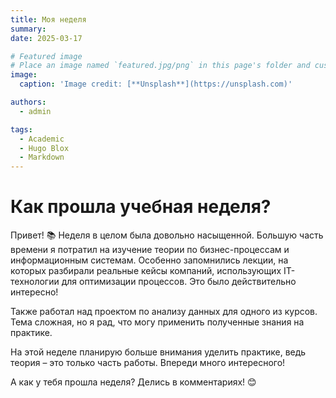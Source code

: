 ```yaml
---
title: Моя неделя
summary: 
date: 2025-03-17

# Featured image
# Place an image named `featured.jpg/png` in this page's folder and customize its options here.
image:
  caption: 'Image credit: [**Unsplash**](https://unsplash.com)'

authors:
  - admin

tags:
  - Academic
  - Hugo Blox
  - Markdown
---
```


# Как прошла учебная неделя?

Привет! 📚 Неделя в целом была довольно насыщенной. Большую часть времени я потратил на изучение теории по бизнес-процессам и информационным системам. Особенно запомнились лекции, на которых разбирали реальные кейсы компаний, использующих IT-технологии для оптимизации процессов. Это было действительно интересно!

Также работал над проектом по анализу данных для одного из курсов. Тема сложная, но я рад, что могу применить полученные знания на практике.

На этой неделе планирую больше внимания уделить практике, ведь теория – это только часть работы. Впереди много интересного!

А как у тебя прошла неделя? Делись в комментариях! 😊

